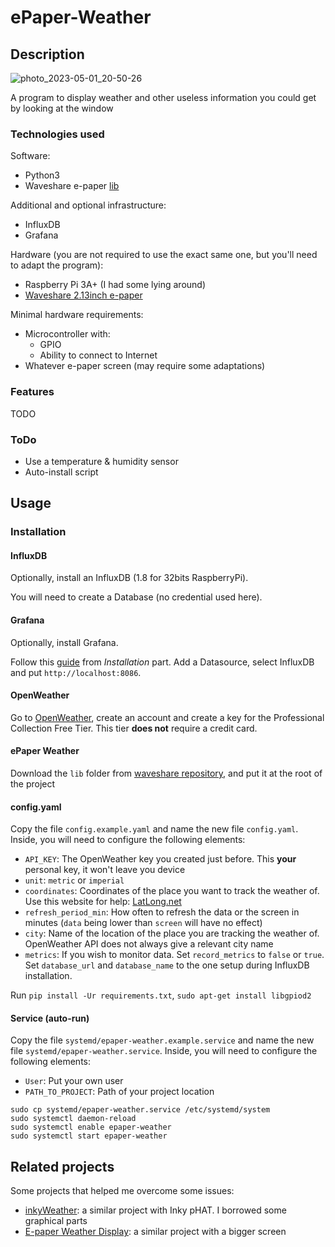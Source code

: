 # ePaper-Weather

## Description

![photo_2023-05-01_20-50-26](https://user-images.githubusercontent.com/33179821/235510139-34d6a8b2-36e0-4341-aea6-3971eb90950a.jpg)

A program to display weather and other useless information you could get by looking at the window

### Technologies used

Software:

- Python3
- Waveshare e-paper [lib](https://github.com/waveshare/e-Paper/blob/master/RaspberryPi_JetsonNano/python/lib/)

Additional and optional infrastructure:

- InfluxDB
- Grafana

Hardware (you are not required to use the exact same one, but you'll need to adapt the program):

- Raspberry Pi 3A+ (I had some lying around)
- [Waveshare 2.13inch e-paper](https://www.waveshare.com/wiki/2.13inch_e-Paper_HAT_Manual)

Minimal hardware requirements:

- Microcontroller with:
    - GPIO
    - Ability to connect to Internet
- Whatever e-paper screen (may require some adaptations)

### Features

TODO

### ToDo

- Use a temperature & humidity sensor
- Auto-install script

## Usage

### Installation

#### InfluxDB

Optionally, install an InfluxDB (1.8 for 32bits RaspberryPi).

You will need to create a Database (no credential used here).

#### Grafana

Optionally, install Grafana.

Follow this [guide](https://grafana.com/tutorials/install-grafana-on-raspberry-pi/) from *Installation* part.
Add a Datasource, select InfluxDB and put `http://localhost:8086`.

#### OpenWeather

Go to [OpenWeather](https://openweathermap.org/price#current), create an account and create a key for the Professional
Collection Free Tier. This tier **does not** require a credit card.

#### ePaper Weather

Download the `lib` folder
from [waveshare repository](https://github.com/waveshare/e-Paper/tree/master/RaspberryPi_JetsonNano/python/lib/waveshare_epd),
and put it at the root of the project

#### config.yaml

Copy the file `config.example.yaml` and name the new file `config.yaml`. Inside, you will need to configure the
following elements:

- `API_KEY`: The OpenWeather key you created just before. This **your** personal key, it won't leave you device
- `unit`: `metric` or `imperial`
- `coordinates`: Coordinates of the place you want to track the weather of. Use this website for
  help: [LatLong.net](https://www.latlong.net/)
- `refresh_period_min`: How often to refresh the data or the screen in minutes (`data` being lower than `screen` will
  have no effect)
- `city`: Name of the location of the place you are tracking the weather of. OpenWeather API does not always give a
  relevant city name
- `metrics`: If you wish to monitor data. Set `record_metrics` to `false` or `true`. Set `database_url`
  and `database_name` to the one setup during InfluxDB installation.

Run `pip install -Ur requirements.txt`, `sudo apt-get install libgpiod2`

#### Service (auto-run)

Copy the file `systemd/epaper-weather.example.service` and name the new file `systemd/epaper-weather.service`. Inside, you will need to configure the
following elements:
- `User`: Put your own user
- `PATH_TO_PROJECT`: Path of your project location

```
sudo cp systemd/epaper-weather.service /etc/systemd/system
sudo systemctl daemon-reload
sudo systemctl enable epaper-weather
sudo systemctl start epaper-weather
```

## Related projects

Some projects that helped me overcome some issues:

- [inkyWeather](https://github.com/xenOs76/inkyWeather): a similar project with Inky pHAT. I borrowed some graphical
  parts
- [E-paper Weather Display](https://github.com/AbnormalDistributions/e_paper_weather_display): a similar project with a
  bigger screen
